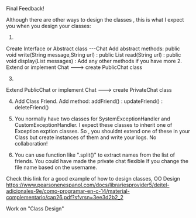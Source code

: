 Final Feedback!

Although there are other ways to design the classes , this is what I expect you when you design your classes:

1.
Create Interface or Abstract class ---Chat
Add abstract methods: public void write(String message,String url)
                    : public List<String> read(String url)
					: public void display(List messages)
					: Add any other methods if you have more
2.					
Extend or implement Chat ---> create PublicChat	class		

3.
Extend PublicChat or implement Chat       --->  create PrivateChat class
 
4. Add Class Friend.
   Add method: addFriend()
             : updateFriend()
			 : deleteFriend()
			 
5. You normally have two classes for SystemExceptionHandler and CustomExceptionHandler. I expect these classes to inherit one of Exception exption classes.  So , you shouldnt extend one of these
in your Class but create instances of them and write your logs. No collaboration!


6. You can use function like ".split()" to extract names from the list of friends. 
   You could have made the private chat flexible If you change the file name based on the username. 


Check this link for a good example of how to design classes, OO Design
https://www.pearsonenespanol.com/docs/librariesprovider5/deitel-adicionales-9e/como-programar-en-c-14/material-complementario/cap26.pdf?sfvrsn=3ee3d2b2_2
 

Work on "Class Design"

